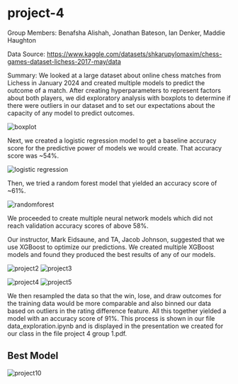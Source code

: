 # project-4
Group Members: Benafsha Alishah, Jonathan Bateson, Ian Denker, Maddie Haughton

Data Source: https://www.kaggle.com/datasets/shkarupylomaxim/chess-games-dataset-lichess-2017-may/data

Summary: We looked at a large dataset about online chess matches from Lichess in January 2024 and created multiple models to predict the outcome of a match. After creating hyperparameters to represent factors about both players, we did exploratory analysis with boxplots to determine if there were outliers in our dataset and to set our expectations about the capacity of any model to predict outcomes. 

![boxplot](https://github.com/ID216135/project-4/assets/144740749/1176822b-0fb1-467b-b46a-5385f47f7c1d)


Next, we created a logistic regression model to get a baseline accuracy score for the predictive power of models we would create. That accuracy score was ~54%.

![logistic regression](https://github.com/ID216135/project-4/assets/144740749/e5b473ed-639b-4cd5-9dc1-eb2236d60954)


Then, we tried a random forest model that yielded an accuracy score of ~61%. 

![randomforest](https://github.com/ID216135/project-4/assets/144740749/7cdc46c9-9480-4960-82fe-0dd75e47b7cf)


We proceeded to create multiple neural network models which did not reach validation accuracy scores of above 58%. 


Our instructor, Mark Eidsaune, and TA, Jacob Johnson, suggested that we use XGBoost to optimize our predictions. 
We created multiple XGBoost models and found they produced the best results of any of our models. 

![project2](https://github.com/ID216135/project-4/assets/144740749/c73d9d5b-2312-43e1-803d-748752737f13)
![project3](https://github.com/ID216135/project-4/assets/144740749/6bff63f1-a968-4cf6-88a7-9eb8e8fd4d31)

![project4](https://github.com/ID216135/project-4/assets/144740749/97ba6bfc-5b0d-4077-ba51-2c0c8b31c1d5)
![project5](https://github.com/ID216135/project-4/assets/144740749/7e866a13-4100-4e64-b7f4-24e671b4c3a5)

We then resampled the data so that the win, lose, and draw outcomes for the training data would be more comparable and also binned our data based on outliers in the rating difference feature. All this together yielded a model with an accuracy score of 91%. This process is shown in our file data_exploration.ipynb and is displayed in the presentation we created for our class in the file project 4 group 1.pdf.

## Best Model
![project10](https://github.com/ID216135/project-4/assets/144740749/044ab254-2644-4c52-b581-192d1196021d)
